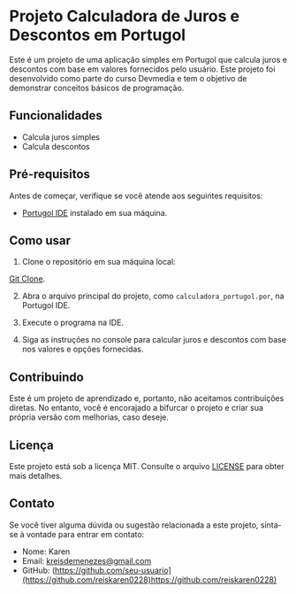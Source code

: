 # Projeto Calculadora de Juros e Descontos em Portugol

Este é um projeto de uma aplicação simples em Portugol que calcula juros e descontos com base em valores fornecidos pelo usuário. 
Este projeto foi desenvolvido como parte do curso Devmedia e tem o objetivo de demonstrar conceitos básicos de programação.

## Funcionalidades

- Calcula juros simples
- Calcula descontos

## Pré-requisitos

Antes de começar, verifique se você atende aos seguintes requisitos:

- [Portugol IDE](http://lite.acad.univali.br/portugol/) instalado em sua máquina.

## Como usar

1. Clone o repositório em sua máquina local:

[Git Clone](https://github.com/reiskaren0228/projetosDevmedia.git).


2. Abra o arquivo principal do projeto, como `calculadora_portugol.por`, na Portugol IDE.

3. Execute o programa na IDE.

4. Siga as instruções no console para calcular juros e descontos com base nos valores e opções fornecidas.

## Contribuindo

Este é um projeto de aprendizado e, portanto, não aceitamos contribuições diretas. No entanto, você é encorajado a bifurcar o projeto e criar sua própria versão com melhorias, caso deseje.

## Licença

Este projeto está sob a licença MIT. Consulte o arquivo [LICENSE](LICENSE) para obter mais detalhes.

## Contato

Se você tiver alguma dúvida ou sugestão relacionada a este projeto, sinta-se à vontade para entrar em contato:

- Nome: Karen
- Email: kreisdemenezes@gmail.com  
- GitHub: (https://github.com/seu-usuario](https://github.com/reiskaren0228)https://github.com/reiskaren0228)



